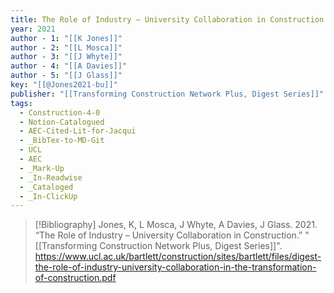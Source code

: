 ```yaml
---
title: The Role of Industry – University Collaboration in Construction
year: 2021
author - 1: "[[K Jones]]"
author - 2: "[[L Mosca]]"
author - 3: "[[J Whyte]]"
author - 4: "[[A Davies]]"
author - 5: "[[J Glass]]"
key: "[[@Jones2021-bu]]"
publisher: "[[Transforming Construction Network Plus, Digest Series]]"
tags:
  - Construction-4-0
  - Notion-Catalogued
  - AEC-Cited-Lit-for-Jacqui
  - _BibTex-to-MD-Git
  - UCL
  - AEC
  - _Mark-Up
  - _In-Readwise
  - _Cataloged
  - _In-ClickUp
---
```


> [!Bibliography]
> Jones, K, L Mosca, J Whyte, A Davies, J Glass. 2021. “The Role of Industry – University Collaboration in Construction.” "[[Transforming Construction Network Plus, Digest Series]]". https://www.ucl.ac.uk/bartlett/construction/sites/bartlett/files/digest-the-role-of-industry-university-collaboration-in-the-transformation-of-construction.pdf
